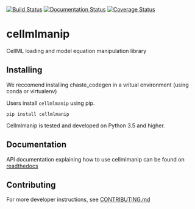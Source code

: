 [![Build Status](https://travis-ci.org/ModellingWebLab/cellmlmanip.svg?branch=develop)](https://travis-ci.org/ModellingWebLab/cellmlmanip) [![Documentation Status](https://readthedocs.org/projects/cellmlmanip/badge/?version=latest)](https://cellmlmanip.readthedocs.io/en/latest/?badge=latest) [![Coverage Status](https://codecov.io/gh/ModellingWebLab/cellmlmanip/branch/develop/graph/badge.svg)](https://codecov.io/gh/ModellingWebLab/cellmlmanip/)

# cellmlmanip
CellML loading and model equation manipulation library

## Installing 
We reccomend installing chaste_codegen in a vritual environment (using conda or virtualenv)

Users install `cellmlmanip` using pip.

```
pip install cellmlmanip
```

Cellmlmanip is tested and developed on Python 3.5 and higher.

## Documentation
API documentation explaining how to use cellmlmanip can be found on [readthedocs](https://cellmlmanip.readthedocs.io/en/latest/?badge=latest)

## Contributing
For more developer instructions, see [CONTRIBUTING.md](./CONTRIBUTING.md)
